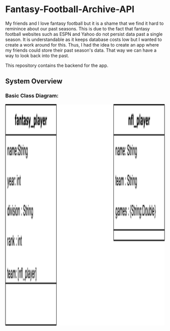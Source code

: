 # Fantasy-Football-Archive-API
My friends and I love fantasy football but it is a shame that we find it hard to reminince about our past seasons. This is due to the fact that fantasy football websites such as ESPN and Yahoo do not persist data past a single season. It is understandable as it keeps database costs low but I wanted to create a work around for this. Thus, I had the idea to create an app where my friends could store their past season's data. That way we can have a way to look back into the past. 

This repository contains the backend for the app.

## System Overview

### Basic Class Diagram:
<img src = "FantasyFootballUML.png" height = "700">
